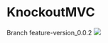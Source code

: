 # KnockoutMVC
Branch feature-version_0.0.2
<img src="https://travis-ci.org/schluect/KnockoutMVC.svg?branch=feature-version_0.0.2"/>
